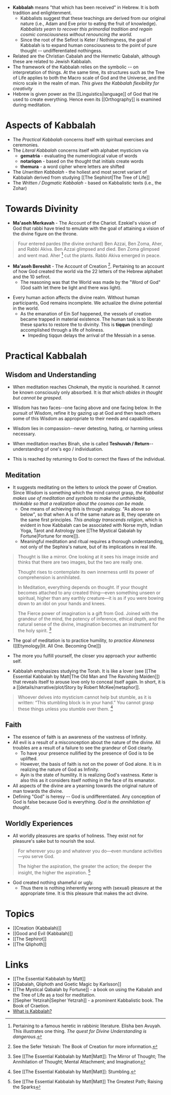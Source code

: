 * **Kabbalah** means "that which has been received" in Hebrew. It is both tradition and enlightenment. 
	* Kabbalists suggest that these teachings are derived from our original nature (i.e., Adam and Eve prior to eating the fruit of knowledge). *Kabbalists yearn to recover this primordial tradition and regain cosmic consciousness without renouncing the world.*
	* Since the root of the Sefirot is Keter / Nothingness, the goal of Kabbalah is to expand human consciousness to the point of pure thought -- undifferentiated nothingess.
* Related are the Christian Cabalah and the Hermetic Qabalah, although these are related to Jewish Kabbalah.
* The framework of the Kabbalah relies on the symbolic -- on interpretation of things. At the same time, its structures such as the Tree of Life applies to both the Macro scale of God and the Universe, and the micro scale in the realm of man. *This gives the Kabbalah flexibility for creativity*
* Hebrew is given power as the [[Linguistics|language]] of God that He used to create everything. Hence even its [[Orthography]] is examined during meditation. 
# Aspects of Kabbalah
* The *Practical Kabbalah* concerns itself with spiritual exercises and ceremonies.
* The *Literal Kabbalah* concerns itself with alphabet mysticism via
	* **gematria** - evaluating the numerological value of words
	* **notariqon** - based on the thought that initials create words
	* **themura** - a word cipher where letters are shifted
* The *Unwritten Kabbalah* - the holiest and most secret variant of Kabbalah derived from studying [[The Sephirot|The Tree of Life]]
* The *Written / Dogmatic Kabbalah* - based on Kabbalistic texts (i.e., the Zohar)
# Towards Divinity
* **Ma'aseh Merkavah** - The Account of the Chariot. Ezekiel's vision of God that rabbi have tried to emulate with the goal of attaining a vision of the divine figure on the throne. 

> Four entered pardes (the divine orchard) Ben Azzai, Ben Zoma, Aher, and Rabbi Akiva. Ben Azzai glimpsed and died. Ben Zoma glimpsed and went mad. Aher [^1] cut the plants. Rabbi Akiva emerged in peace.

[^1]: Pertaining to a famous heretic in rabbinic literature.  Elisha ben Avuyah. This illustrates one thing. *The quest for Divine Understanding is dangerous*.

* **Ma'aseh Bereshit** - The Account of Creation [^2]. Pertaining to an account of how God created the world via the 22 letters of the Hebrew alphabet and the 10 sefirot. 
	* The reasoning was that the World was made by the "Word of God" (God saith let there be light and there was light).

[^2]: See the Sefer Yetsirah: The Book of Creation for more information.

* Every human action affects the divine realm. Without human participants, God remains incomplete. We actualize the divine potential in the world.
	* As the emanation of Ein Sof happened, the vessels of creation became trapped in material existence. The human task is to liberate these sparks to restore the to divinity. This is **tiqqun** (mending) accomplished through a life of holiness.
		* Impeding tiqqun delays the arrival of the Messiah in a sense. 

# Practical Kabbalah
## Wisdom and Understanding
* When meditation reaches Chokmah, the mystic is nourished. It cannot be known consciously only absorbed. It is *that which abides in thought but cannot be grasped*.
* Wisdom has two faces--one facing above and one facing below. In the pursuit of Wisdom, refine it by gazing up at God and then teach others some of this Wisdom as appropriate to their needs and capabilities.
* Wisdom lies in compassion--never detesting, hating, or harming unless necessary.

* When meditation reaches Binah, she is called **Teshuvah / Return**--understanding of one's ego / individuation.
* This is reached by returning to God to correct the flaws of the individual.

## Meditation
* It suggests meditating on the letters to unlock the power of Creation. Since Wisdom is something which the mind cannot grasp, *the Kabbalist makes use of meditation and symbols to make the unthinkable, thinkable so that a realization about the cosmos can be made.*
	* One means of achieving this is through analogy. "As above so below", so that when A is of the same nature as B, they operate on the same first principles. *This analogy transcends religion*, which is evident in how Kabbalah can be associated with Norse myth, Indian Yoga, Tarot and Astrology (see [[The Mystical Qabalah by Fortune|Fortune for more]]).
	* Meaningful meditation and ritual requires a thorough understanding, not only of the Sephira's nature, but of its implications in real life.

> Thought is like a mirror. One looking at it sees his image inside and thinks that there are two images, but the two are really one. 
> 
> Thought rises to contemplate its own innerness until its power of comprehension is annihilated.
> 
> In Meditation, everything depends on thought. If your thought becomes attached to any created thing—even something unseen or spiritual, higher than any earthly creature—it is as if you were bowing down to an idol on your hands and knees.
> 
> The Fierce power of imagination is a gift from God. Joined with the grandeur of the mind, the potency of inference, ethical depth, and the natural sense of the divine, imagination becomes an instrument for the holy spirit. [^5]


* The goal of meditation is to practice humility, *to practice Aloneness* ([[Etymology|lit. All One. Becoming One]])
* The more you fulfill yourself, the closer you approach your authentic self.

* Kabbalah emphasizes studying the Torah. It is like a lover (see [[The Essential Kabbalah by Matt|The Old Man and The Ravishing Maiden]]) that reveals itself to arouse love only to conceal itself again. In short, it is a [[details/narrative/plot/Story by Robert McKee|metaphor]].

> Whoever delves into mysticism cannot help but stumble, as it is written: “This stumbling block is in your hand.” You cannot grasp these things unless you stumble over them. [^6]

[^5]: See [[The Essential Kabbalah by Matt|Matt]]: The Mirror of Thought; The Annihilation of Thought; Mental Attachment; and Imagination

[^6]: See [[The Essential Kabbalah by Matt|Matt]]: Stumbling.

## Faith
* The essence of faith is an awareness of the vastness of Infinity. 
* All evil is a result of a misconception about the nature of the divine. All troubles are a result of a failure to see the grandeur of God clearly.
	* To have your presence nullified by the presence of God is to be uplifted. 
	* However, the basis of faith is not on the power of God alone. It is in realizing the nature of God as Infinity.
	* Ayin is the state of humility. It is realizing God's vastness. Keter  is also this as it considers itself nothing in the face of its emanator.
* All aspects of the divine are a yearning towards the original nature of man towards the divine.
* Defining "God" is heresy -- God is undifferentiated. Any conception of God is false because God is everything. *God is the annihilation of thought*.

## Worldly Experiences
* All worldly pleasures are sparks of holiness. They exist not for pleasure's sake but to nourish the soul.

> For wherever you go and whatever you do—even mundane activities—you serve God. 
> 
> The higher the aspiration, the greater the action; the deeper the insight, the higher the aspiration. [^7]

[^7]: See [[The Essential Kabbalah by Matt|Matt]] The Greatest Path; Raising the Sparks

* God created nothing shameful or ugly.
	* Thus there is nothing inherently wrong with (sexual) pleasure at the appropriate time. It is this pleasure that makes the act divine.

# Topics
* [[Creation (Kabbalah)]]
* [[Good and Evil (Kabbalah)]]
* [[The Sephirot]]
* [[The Qliphoth]]
# Links
* [[The Essential Kabbalah by Matt]]
* [[Qabalah, Qliphoth and Goetic Magic by Karlsson]]
* [[The Mystical Qabalah by Fortune]] - a book on using the Kabalah and the Tree of Life as a tool for meditation.
* [[Sepher Yetzirah|Sepher Yetzrah]] - a prominent Kabbalistic book. The Book of Craetion.
* [What is Kabbalah?](https://www.youtube.com/watch?v=PLaE996B-lQ)